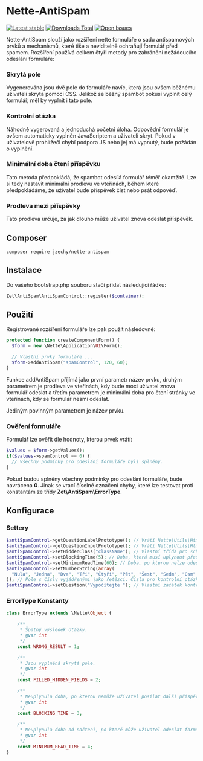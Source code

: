 # Nette-AntiSpam

[![Latest stable](https://img.shields.io/packagist/v/jzechy/nette-antispam.svg?style=flat-square)](https://packagist.org/packages/jzechy/nette-antispam)
[![Downloads Total](https://img.shields.io/packagist/dt/jzechy/nette-antispam.svg?style=flat-square)](https://packagist.org/packages/jzechy/nette-antispam)
[![Open Issues](https://img.shields.io/github/issues/jzechy/nette-antispam.svg?style=flat-square)](https://github.com/JZechy/Nette-AntiSpam/issues)

Nette-AntiSpam slouží jako rozšíření nette formuláře o sadu antispamových prvků a mechanismů, které tiše a neviditelně ochraňují formulář před spamem. Rozšíření používá celkem čtyři metody pro zabránění nežádoucího odeslání formuláře:

### Skrytá pole
Vygenerována jsou dvě pole do formuláře navíc, která jsou ovšem běžnému uživateli skryta pomocí CSS. Jelikož se běžný spambot pokusí vyplnit celý formulář, měl by vyplnit i tato pole.

### Kontrolní otázka
Náhodně vygerovaná a jednoduchá početní úloha. Odpovědní formulář je ovšem automaticky vyplněn JavaScriptem a uživateli skryt. Pokud v uživatelově prohlížeči chybí podpora JS nebo jej má vypnutý, bude požádán o vyplnění.

### Minimální doba čtení příspěvku
Tato metoda předpokládá, že spambot odesílá formulář téměř okamžitě. Lze si tedy nastavit minimální prodlevu ve vteřinách, během které předpokládáme, že uživatel bude příspěvek číst nebo psát odpověď.

### Prodleva mezi příspěvky
Tato prodleva určuje, za jak dlouho může uživatel znova odeslat příspěvěk.

## Composer
```
composer require jzechy/nette-antispam
```

## Instalace
Do vašeho bootstrap.php souboru stačí přidat následující řádku:
```php
Zet\AntiSpam\AntiSpamControl::register($container);
```

## Použití
Registrované rozšíření formuláře lze pak použít následovně:
```php
protected function createComponentForm() {
  $form = new \Nette\Application\UI\Form();

  // Vlastní prvky formuláře ...
  $form->addAntiSpam("spamControl", 120, 60);
}
```
Funkce addAntiSpam příjímá jako první parametr název prvku, druhým parametrem je prodleva ve vteřinách, kdy bude moci uživatel 
znova formulář odeslat a třetím parametrem je minimální doba pro čtení stránky ve vteřinách, kdy se formulář nesmí odeslat.

Jediným povinným parametrem je název prvku.

### Ověření formuláře
Formulář lze ověřit dle hodnoty, kterou prvek vrátí:
```php
$values = $form->getValues();
if($values->spamControl == 0) {
  // Všechny podmínky pro odeslání formuláře byli splněny.
}
```
Pokud budou splněny všechny podmínky pro odeslání formuláře, bude navrácena **0**. Jinak se vrací číselné označení chyby,
které lze testovat proti konstantám ze třídy **Zet\AntiSpam\ErrorType**.

## Konfigurace
### Settery
```php
$antiSpamControl->getQuestionLabelPrototype(); // Vrátí Nette\Utils\Html s definicí labelu pro kontrolní otázku
$antiSpamControl->getQuestionInputPrototype(); // Vrátí Nette\Utils\Html s definicí inputu pro kontrolní otázku.
$antiSpamControl->setHiddenClass("className"); // Vlastní třída pro schování skrytých inputů. Defaultně se vytváří atribut style.
$antiSpamControl->setBlockingTime(5); // Doba, která musí uplynout před dalším odesláním formuláře uživatelem.
$antiSpamControl->setMinimumReadTime(60); // Doba, po kterou nelze odeslat formulář po načtení stránky - bude brán jako odeslán botem.
$antiSpamControl->setNumberString(array(
  "Nula", "Jedna", "Dva", "Tři", "Čtyři", "Pět", "Šest", "Sedm", "Osm", "Devět"
)); // Pole s čísly vyjádřenými jako řetězci. Čísla pro kontrolní otázku se náhodně převádí do řetězců.
$antiSpamControl->setQuestion("Vypočítejte "); // Vlastní začátek kontrolní otázky.
```

### ErrorType Konstanty
```php
class ErrorType extends \Nette\Object {

	/**
	 * Špatný výsledek otázky.
	 * @var int
	 */
	const WRONG_RESULT = 1;

	/**
	 * Jsou vyplněná skrytá pole.
	 * @var int
	 */
	const FILLED_HIDDEN_FIELDS = 2;

	/**
	 * Neuplynula doba, po kterou nemůže uživatel posílat další příspěvěk.
	 * @var int
	 */
	const BLOCKING_TIME = 3;

	/**
	 * Neuplynula doba od načtení, po které může uživatel odeslat formulář.
	 * @var int
	 */
	const MINIMUM_READ_TIME = 4;
}
```

